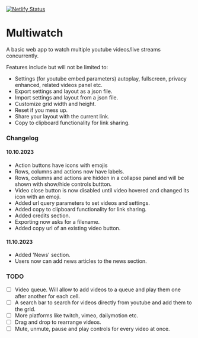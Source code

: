 [![Netlify Status](https://api.netlify.com/api/v1/badges/ad68d3a3-b997-492f-87fc-ed5b5f649d61/deploy-status)](https://app.netlify.com/sites/multiwatchao/deploys)

# Multiwatch

A basic web app to watch multiple youtube videos/live streams concurrently.

Features include but will not be limited to:
- Settings (for youtube embed parameters) autoplay, fullscreen, privacy enhanced, related videos panel etc.
- Export settings and layout as a json file.
- Import settings and layout from a json file.
- Customize grid width and height.
- Reset if you mess up.
- Share your layout with the current link.
- Copy to clipboard functionality for link sharing.


### Changelog

#### 10.10.2023
- Action buttons have icons with emojis
- Rows, columns and actions now have labels.
- Rows, columns and actions are hidden in a collapse panel and will be shown with show/hide controls buttton.
- Video close button is now disabled until video hovered and changed its icon with an emoji.
- Added url query parameters to set videos and settings.
- Added copy to clipboard functionality for link sharing.
- Added credits section.
- Exporting now asks for a filename.
- Added copy url of an existing video button.

#### 11.10.2023
- Added 'News' section.
- Users now can add news articles to the news section.

### TODO
- [ ] Video queue. Will allow to add videos to a queue and play them one after another for each cell.
- [ ] A search bar to search for videos directly from youtube and add them to the grid.
- [ ] More platforms like twitch, vimeo, dailymotion etc.
- [ ] Drag and drop to rearrange videos.
- [ ] Mute, unmute, pause and play controls for every video at once.